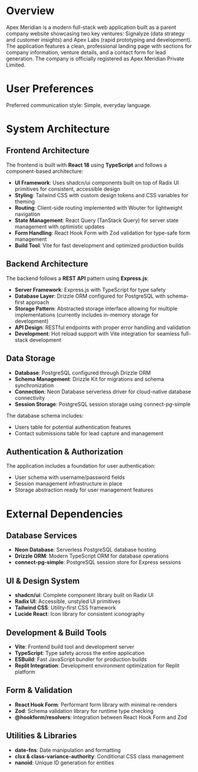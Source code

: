 # Overview

Apex Meridian is a modern full-stack web application built as a parent company website showcasing two key ventures: Signalyze (data strategy and customer insights) and Apex Labs (rapid prototyping and development). The application features a clean, professional landing page with sections for company information, venture details, and a contact form for lead generation. The company is officially registered as Apex Meridian Private Limited.

# User Preferences

Preferred communication style: Simple, everyday language.

# System Architecture

## Frontend Architecture

The frontend is built with **React 18** using **TypeScript** and follows a component-based architecture:

- **UI Framework**: Uses shadcn/ui components built on top of Radix UI primitives for consistent, accessible design
- **Styling**: Tailwind CSS with custom design tokens and CSS variables for theming
- **Routing**: Client-side routing implemented with Wouter for lightweight navigation
- **State Management**: React Query (TanStack Query) for server state management with optimistic updates
- **Form Handling**: React Hook Form with Zod validation for type-safe form management
- **Build Tool**: Vite for fast development and optimized production builds

## Backend Architecture

The backend follows a **REST API** pattern using **Express.js**:

- **Server Framework**: Express.js with TypeScript for type safety
- **Database Layer**: Drizzle ORM configured for PostgreSQL with schema-first approach
- **Storage Pattern**: Abstracted storage interface allowing for multiple implementations (currently includes in-memory storage for development)
- **API Design**: RESTful endpoints with proper error handling and validation
- **Development**: Hot reload support with Vite integration for seamless full-stack development

## Data Storage

- **Database**: PostgreSQL configured through Drizzle ORM
- **Schema Management**: Drizzle Kit for migrations and schema synchronization
- **Connection**: Neon Database serverless driver for cloud-native database connectivity
- **Session Storage**: PostgreSQL session storage using connect-pg-simple

The database schema includes:
- Users table for potential authentication features
- Contact submissions table for lead capture and management

## Authentication & Authorization

The application includes a foundation for user authentication:
- User schema with username/password fields
- Session management infrastructure in place
- Storage abstraction ready for user management features

# External Dependencies

## Database Services
- **Neon Database**: Serverless PostgreSQL database hosting
- **Drizzle ORM**: Modern TypeScript ORM for database operations
- **connect-pg-simple**: PostgreSQL session store for Express sessions

## UI & Design System
- **shadcn/ui**: Complete component library built on Radix UI
- **Radix UI**: Accessible, unstyled UI primitives
- **Tailwind CSS**: Utility-first CSS framework
- **Lucide React**: Icon library for consistent iconography

## Development & Build Tools
- **Vite**: Frontend build tool and development server
- **TypeScript**: Type safety across the entire application
- **ESBuild**: Fast JavaScript bundler for production builds
- **Replit Integration**: Development environment optimization for Replit platform

## Form & Validation
- **React Hook Form**: Performant form library with minimal re-renders
- **Zod**: Schema validation library for runtime type checking
- **@hookform/resolvers**: Integration between React Hook Form and Zod

## Utilities & Libraries
- **date-fns**: Date manipulation and formatting
- **clsx & class-variance-authority**: Conditional CSS class management
- **nanoid**: Unique ID generation for entities